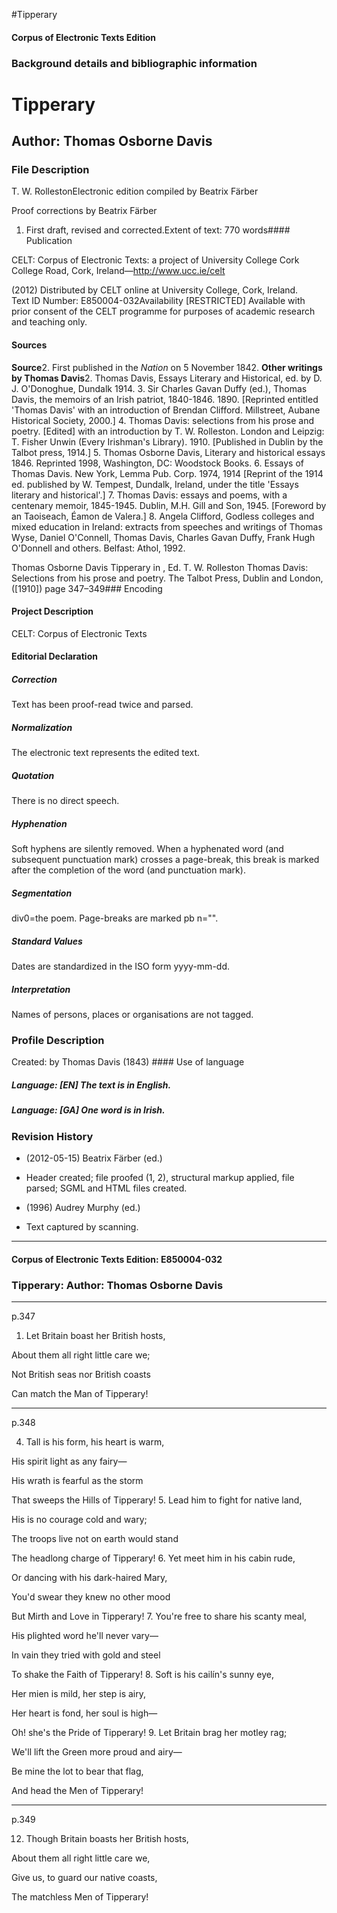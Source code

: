 

#Tipperary


<!-- // 
 function footNote(link) {
 openpopup = window.open(link,"openpopup","width=512,height=128,left=256,top=256,resizable=no,scrollbars=1,menubar=1,statusbar=0,toolbar=0");
}
// -->



#### Corpus of Electronic Texts Edition


### Background details and bibliographic information


Tipperary
=========


Author: Thomas Osborne Davis
----------------------------


### File Description

T. W. RollestonElectronic edition compiled by Beatrix Färber

Proof corrections by Beatrix Färber

 1. First draft, revised and corrected.Extent of text: 770 words#### Publication


CELT: Corpus of Electronic Texts: a project of University College Cork  
College Road, Cork, Ireland—http://www.ucc.ie/celt

 (2012) Distributed by CELT online at University College, Cork, Ireland.  
Text ID Number: E850004-032Availability [RESTRICTED] 
Available with prior consent of the CELT programme for purposes of academic research and teaching only.


#### Sources


**Source**2. First published in the *Nation* on 5 November 1842.
**Other writings by Thomas Davis**2. Thomas Davis, Essays Literary and Historical, ed. by D. J. O'Donoghue, Dundalk 1914.
3. Sir Charles Gavan Duffy (ed.), Thomas Davis, the memoirs of an Irish patriot, 1840-1846. 1890. [Reprinted entitled 'Thomas Davis' with an introduction of Brendan Clifford. Millstreet, Aubane Historical Society, 2000.]
4. Thomas Davis: selections from his prose and poetry. [Edited] with an introduction by T. W. Rolleston. London and Leipzig: T. Fisher Unwin (Every Irishman's Library). 1910. [Published in Dublin by the Talbot press, 1914.]
5. Thomas Osborne Davis, Literary and historical essays 1846. Reprinted 1998, Washington, DC: Woodstock Books.
6. Essays of Thomas Davis. New York, Lemma Pub. Corp. 1974, 1914 [Reprint of the 1914 ed. published by W. Tempest, Dundalk, Ireland, under the title 'Essays literary and historical'.]
7. Thomas Davis: essays and poems, with a centenary memoir, 1845-1945. Dublin, M.H. Gill and Son, 1945. [Foreword by an Taoiseach, Éamon de Valera.]
8. Angela Clifford, Godless colleges and mixed education in Ireland: extracts from speeches and writings of Thomas Wyse, Daniel O'Connell, Thomas Davis, Charles Gavan Duffy, Frank Hugh O'Donnell and others. Belfast: Athol, 1992.

Thomas Osborne Davis Tipperary in , Ed. T. W. Rolleston Thomas Davis: Selections from his prose and poetry. The Talbot Press, Dublin and London, ([1910]) page 347–349### Encoding


#### Project Description


CELT: Corpus of Electronic Texts


#### Editorial Declaration


##### Correction


Text has been proof-read twice and parsed.


##### Normalization


The electronic text represents the edited text.


##### Quotation


There is no direct speech.


##### Hyphenation


Soft hyphens are silently removed. When a hyphenated word (and subsequent punctuation mark) crosses a page-break, this break is marked after the completion of the word (and punctuation mark).


##### Segmentation


div0=the poem. Page-breaks are marked pb n="".


##### Standard Values


Dates are standardized in the ISO form yyyy-mm-dd.


##### Interpretation


Names of persons, places or organisations are not tagged.


### Profile Description


Created: by Thomas Davis
 (1843) #### Use of language


##### Language: [EN] The text is in English.


##### Language: [GA] One word is in Irish.


### Revision History


* (2012-05-15) Beatrix Färber (ed.)

* Header created; file proofed (1, 2), structural markup applied, file parsed; SGML and HTML files created.
* (1996) Audrey Murphy (ed.)

* Text captured by scanning.




---


#### Corpus of Electronic Texts Edition: E850004-032


### Tipperary: Author: Thomas Osborne Davis




---

p.347


1. Let Britain boast her British hosts,
  
About them all right little care we;
  
Not British seas nor British coasts
  
Can match the Man of Tipperary!


---

p.348

4. Tall is his form, his heart is warm,
  
His spirit light as any fairy—
  
His wrath is fearful as the storm
  
That sweeps the Hills of Tipperary!
5. Lead him to fight for native land,
  
His is no courage cold and wary;
  
The troops live not on earth would stand
  
The headlong charge of Tipperary!
6. Yet meet him in his cabin rude,
  
Or dancing with his dark-haired Mary,
  
You'd swear they knew no other mood
  
But Mirth and Love in Tipperary!
7. You're free to share his scanty meal,
  
His plighted word he'll never vary—
  
In vain they tried with gold and steel
  
To shake the Faith of Tipperary!
8. Soft is his cailín's sunny eye,
  
Her mien is mild, her step is airy,
  
Her heart is fond, her soul is high—
  
Oh! she's the Pride of Tipperary!
9. Let Britain brag her motley rag;
  
We'll lift the Green more proud and airy—
  
Be mine the lot to bear that flag,
  
And head the Men of Tipperary!


---

p.349

12. Though Britain boasts her British hosts,
  
About them all right little care we,
  
Give us, to guard our native coasts,
  
The matchless Men of Tipperary!








